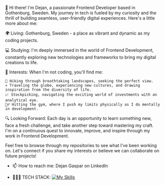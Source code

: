 
👋 Hi there! I'm Dejan, a passionate Frontend Developer based in Gothenburg, Sweden. My journey in tech is fueled by my curiosity and the thrill of building seamless, user-friendly digital experiences. Here's a little more about me:

🌍 Living: Gothenburg, Sweden - a place as vibrant and dynamic as my coding projects.

💻 Studying: I'm deeply immersed in the world of Frontend Development, constantly exploring new technologies and frameworks to bring my digital creations to life.

🚀 Interests: When I'm not coding, you'll find me:

    🌄 Hiking through breathtaking landscapes, seeking the perfect view.
    ✈️ Traveling the globe, experiencing new cultures, and drawing inspiration from the diversity of life.
    📈 Stockpicking, navigating the exciting world of investments with an analytical eye.
    🏋️‍♂️ Hitting the gym, where I push my limits physically as I do mentally in development.

🔍 Looking Forward: Each day is an opportunity to learn something new, face a fresh challenge, and take another step toward mastering my craft. I'm on a continuous quest to innovate, improve, and inspire through my work in Frontend Development.

Feel free to browse through my repositories to see what I've been working on. Let's connect if you share my interests or believe we can collaborate on future projects!

- 📫 How to reach me: Dejan Gaspar on LinkedIn

- 🧑🏻‍💻 TECH STACK: [![My Skills](https://skillicons.dev/icons?i=js,html,css,figma,github,sass,react)](https://skillicons.dev)

<!--
**Gaspardious/Gaspardious** is a ✨ _special_ ✨ repository because its `README.md` (this file) appears on your GitHub profile.

Here are some ideas to get you started:

- 🔭 I’m currently working on ...
- 🌱 I’m currently learning ...
- 👯 I’m looking to collaborate on ...
- 🤔 I’m looking for help with ...
- 💬 Ask me about ...
- 📫 How to reach me: ...
- 😄 Pronouns: ...
- ⚡ Fun fact: ...
-->
